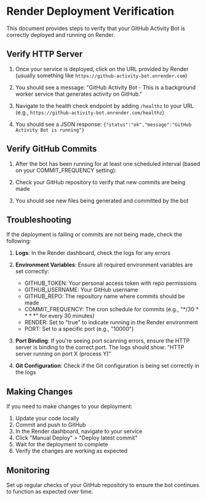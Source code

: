# Render Deployment Verification

This document provides steps to verify that your GitHub Activity Bot is correctly deployed and running on Render.

## Verify HTTP Server

1. Once your service is deployed, click on the URL provided by Render (usually something like `https://github-activity-bot.onrender.com`)

2. You should see a message: "GitHub Activity Bot - This is a background worker service that generates activity on GitHub."

3. Navigate to the health check endpoint by adding `/healthz` to your URL (e.g., `https://github-activity-bot.onrender.com/healthz`)

4. You should see a JSON response: `{"status":"ok","message":"GitHub Activity Bot is running"}`

## Verify GitHub Commits

1. After the bot has been running for at least one scheduled interval (based on your COMMIT_FREQUENCY setting):

2. Check your GitHub repository to verify that new commits are being made

3. You should see new files being generated and committed by the bot

## Troubleshooting

If the deployment is failing or commits are not being made, check the following:

1. **Logs**: In the Render dashboard, check the logs for any errors

2. **Environment Variables**: Ensure all required environment variables are set correctly:
   - GITHUB_TOKEN: Your personal access token with repo permissions
   - GITHUB_USERNAME: Your GitHub username
   - GITHUB_REPO: The repository name where commits should be made
   - COMMIT_FREQUENCY: The cron schedule for commits (e.g., "*/30 * * * *" for every 30 minutes)
   - RENDER: Set to "true" to indicate running in the Render environment
   - PORT: Set to a specific port (e.g., "10000")

3. **Port Binding**: If you're seeing port scanning errors, ensure the HTTP server is binding to the correct port. The logs should show: "HTTP server running on port X (process Y)"

4. **Git Configuration**: Check if the Git configuration is being set correctly in the logs

## Making Changes

If you need to make changes to your deployment:

1. Update your code locally
2. Commit and push to GitHub
3. In the Render dashboard, navigate to your service
4. Click "Manual Deploy" > "Deploy latest commit"
5. Wait for the deployment to complete
6. Verify the changes are working as expected

## Monitoring

Set up regular checks of your GitHub repository to ensure the bot continues to function as expected over time.
